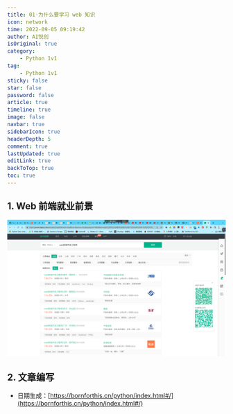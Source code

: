 ```yaml
---
title: 01-为什么要学习 web 知识
icon: network
time: 2022-09-05 09:19:42
author: AI悦创
isOriginal: true
category: 
    - Python 1v1
tag:
    - Python 1v1
sticky: false
star: false
password: false
article: true
timeline: true
image: false
navbar: true
sidebarIcon: true
headerDepth: 5
comment: true
lastUpdated: true
editLink: true
backToTop: true
toc: true
---
```


## 1. Web 前端就业前景

![image-20220905092426030](./01.assets/image-20220905092426030.png)

## 2. 文章编写

- 日期生成：[https://bornforthis.cn/python/index.html#/](https://bornforthis.cn/python/index.html#/)
